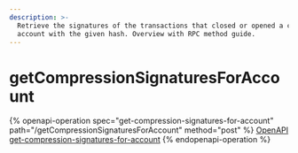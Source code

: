 ```yaml
---
description: >-
  Retrieve the signatures of the transactions that closed or opened a compressed
  account with the given hash. Overview with RPC method guide.
---
```


# getCompressionSignaturesForAccount

{% openapi-operation spec="get-compression-signatures-for-account" path="/getCompressionSignaturesForAccount" method="post" %}
[OpenAPI get-compression-signatures-for-account](https://raw.githubusercontent.com/helius-labs/photon/refs/heads/main/src/openapi/specs/getCompressionSignaturesForAccount.yaml)
{% endopenapi-operation %}
